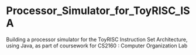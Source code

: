 # Processor_Simulator_for_ToyRISC_ISA
Building a processor simulator for the ToyRISC Instruction Set Architecture, using Java, as part of coursework for CS2160 : Computer Organization Lab
